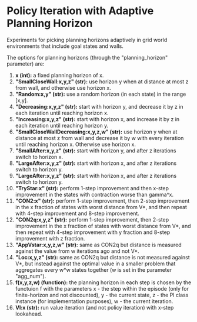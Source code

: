 # Policy Iteration with Adaptive Planning Horizon

Experiments for picking planning horizons adaptively in grid world environments that include goal states and walls.

The options for planning horizons (through the "planning_horizon" parameter) are:
1. **x (int):** a fixed planning horizon of x.
2. **"SmallCloseWall:x,y,z" (str):** use horizon y when at distance at most z from wall, and otherwise use horizon x.
3. **"Random:x,y" (str):** use a random horizon (in each state) in the range [x,y].
4. **"Decreasing:x,y,z" (str):** start with horizon y, and decrease it by z in each iteration until reaching horizon x.
5. **"Increasing:x,y,z" (str):** start with horizon x, and increase it by z in each iteration until reaching horizon y.
6. **"SmallCloseWallDecreasing:x,y,z,w" (str):** use horizon y when at distance at most z from wall and decrease it by w with every iteration until reaching horizon x. Otherwise use horizon x.
7. **"SmallAfter:x,y,z" (str):** start with horizon y, and after z iterations switch to horizon x.
8. **"LargeAfter:x,y,z" (str):** start with horizon x, and after z iterations switch to horizon y.
9. **"LargeAfter:x,y,z" (str):** start with horizon x, and after z iterations switch to horizon y.
10. **"TryStar:x" (str):** perform 1-step improvement and then x-step improvement in the states with contraction worse than gamma^x.
11. **"CON2:x" (str):** perform 1-step improvement, then 2-step improvement in the x fraction of states with worst distance from V*, and then repeat with 4-step improvement and 8-step improvement.
12. **"CON2q:x,y,z" (str):** perform 1-step improvement, then 2-step improvement in the x fraction of states with worst distance from V*, and then repeat with 4-step improvement with y fraction and 8-step improvement with z fraction.
13. **"AppVstar:x,y,z,w" (str):** same as CON2q but distance is measured against the value from w iterations ago and not V*.
14. **"Loc:x,y,z" (str):** same as CON2q but distance is not measured against V*, but instead against the optimal value in a smaller problem that aggregates every w\*w states together (w is set in the parameter "agg_num").
15. **f(x,y,z,w) (function):** the planning horizon in each step is chosen by the functuion f with the parameters x - the step within the episode (only for finite-horizon and not discounted), y - the current state, z - the PI class instance (for implementation purposes), w - the current iteration.
16. **VI:x (str):** run value iteration (and not policy iteration) with x-step lookahead.
